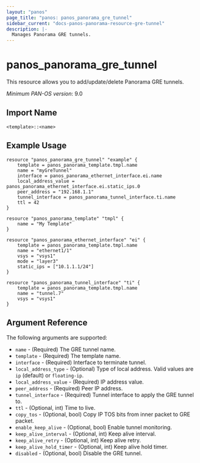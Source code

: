 ```yaml
---
layout: "panos"
page_title: "panos: panos_panorama_gre_tunnel"
sidebar_current: "docs-panos-panorama-resource-gre-tunnel"
description: |-
  Manages Panorama GRE tunnels.
---
```


# panos_panorama_gre_tunnel

This resource allows you to add/update/delete Panorama GRE tunnels.

*Minimum PAN-OS version*: 9.0

## Import Name

```
<template>::<name>
```

## Example Usage

```hcl
resource "panos_panorama_gre_tunnel" "example" {
    template = panos_panorama_template.tmpl.name
    name = "myGreTunnel"
    interface = panos_panorama_ethernet_interface.ei.name
    local_address_value = panos_panorama_ethernet_interface.ei.static_ips.0
    peer_address = "192.168.1.1"
    tunnel_interface = panos_panorama_tunnel_interface.ti.name
    ttl = 42
}

resource "panos_panorama_template" "tmpl" {
    name = "My Template"
}

resource "panos_panorama_ethernet_interface" "ei" {
    template = panos_panorama_template.tmpl.name
    name = "ethernet1/1"
    vsys = "vsys1"
    mode = "layer3"
    static_ips = ["10.1.1.1/24"]
}

resource "panos_panorama_tunnel_interface" "ti" {
    template = panos_panorama_template.tmpl.name
    name = "tunnel.7"
    vsys = "vsys1"
}
```

## Argument Reference

The following arguments are supported:

* `name` - (Required) The GRE tunnel name.
* `template` - (Required) The template name.
* `interface` - (Required) Interface to terminate tunnel.
* `local_address_type` - (Optional) Type of local address.  Valid values are
  `ip` (default) or `floating-ip`.
* `local_address_value` - (Required) IP address value.
* `peer_address` - (Required) Peer IP address.
* `tunnel_interface` - (Required) Tunnel interface to apply the GRE tunnel to.
* `ttl` - (Optional, int) Time to live.
* `copy_tos` - (Optional, bool) Copy IP TOS bits from inner packet to GRE packet.
* `enable_keep_alive` - (Optional, bool) Enable tunnel monitoring.
* `keep_alive_interval` - (Optional, int) Keep alive interval.
* `keep_alive_retry` - (Optional, int) Keep alive retry.
* `keep_alive_hold_timer` - (Optional, int) Keep alive hold timer.
* `disabled` - (Optional, bool) Disable the GRE tunnel.
